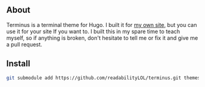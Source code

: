 ## About

 Terminus is a terminal theme for Hugo. I built it for [my own site](https://blog.glitched.tech), but you can use it for your site If you want to. I built this in my spare time to teach myself, so if anything is broken, don't hesitate to tell me or fix it and give me a pull request. 

## Install

```bash
git submodule add https://github.com/readabilityLOL/terminus.git themes/terminus
```

